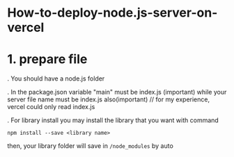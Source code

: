 # How-to-deploy-node.js-server-on-vercel

# 1. prepare file

. You should have a node.js folder

. In the package.json 
variable "main" must be index.js (important)
while your server file name must be index.js also(important)
// for my experience, vercel could only read index.js

. For library install
you may install the library that you want with command
````
npm install --save <library name>
````
then, your library folder will save in ```` /node_modules ```` by auto

